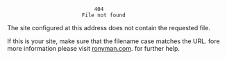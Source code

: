                                 404
                            File not found

The site configured at this address does not contain the requested file.

If this is your site, make sure that the filename case matches the URL.
fore more information please visit [ronyman.com](https://ronyman.com). for further help.
